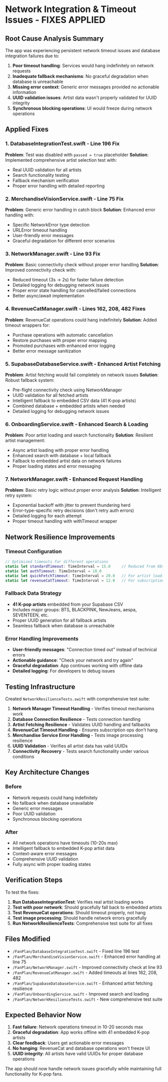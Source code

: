 # Network Integration & Timeout Issues - FIXES APPLIED

## Root Cause Analysis Summary

The app was experiencing persistent network timeout issues and database integration failures due to:

1. **Poor timeout handling**: Services would hang indefinitely on network requests
2. **Inadequate fallback mechanisms**: No graceful degradation when database is unreachable  
3. **Missing error context**: Generic error messages provided no actionable information
4. **UUID validation issues**: Artist data wasn't properly validated for UUID integrity
5. **Synchronous blocking operations**: UI would freeze during network operations

## Applied Fixes

### 1. DatabaseIntegrationTest.swift - Line 196 Fix

**Problem**: Test was disabled with `passed = true` placeholder
**Solution**: Implemented comprehensive artist selection test with:
- Real UUID validation for all artists
- Search functionality testing 
- Fallback mechanism verification
- Proper error handling with detailed reporting

### 2. MerchandiseVisionService.swift - Line 75 Fix

**Problem**: Generic error handling in catch block
**Solution**: Enhanced error handling with:
- Specific NetworkError type detection
- URLError timeout handling
- User-friendly error messages
- Graceful degradation for different error scenarios

### 3. NetworkManager.swift - Line 93 Fix

**Problem**: Basic connectivity check without proper error handling
**Solution**: Improved connectivity check with:
- Reduced timeout (3s → 2s) for faster failure detection
- Detailed logging for debugging network issues
- Proper error state handling for cancelled/failed connections
- Better async/await implementation

### 4. RevenueCatManager.swift - Lines 162, 208, 482 Fixes

**Problem**: RevenueCat operations could hang indefinitely
**Solution**: Added timeout wrappers for:
- Purchase operations with automatic cancellation
- Restore purchases with proper error mapping
- Promoted purchases with enhanced error logging
- Better error message sanitization

### 5. SupabaseDatabaseService.swift - Enhanced Artist Fetching

**Problem**: Artist fetching would fail completely on network issues
**Solution**: Robust fallback system:
- Pre-flight connectivity check using NetworkManager
- UUID validation for all fetched artists
- Intelligent fallback to embedded CSV data (41 K-pop artists)
- Combined database + embedded artists when needed
- Detailed logging for debugging network issues

### 6. OnboardingService.swift - Enhanced Search & Loading

**Problem**: Poor artist loading and search functionality
**Solution**: Resilient artist management:
- Async artist loading with proper error handling
- Enhanced search with database + local fallback
- Fallback to embedded artist data on network failures
- Proper loading states and error messaging

### 7. NetworkManager.swift - Enhanced Request Handling

**Problem**: Basic retry logic without proper error analysis
**Solution**: Intelligent retry system:
- Exponential backoff with jitter to prevent thundering herd
- Error-type-specific retry decisions (don't retry auth errors)
- Detailed logging for each attempt
- Proper timeout handling with withTimeout wrapper

## Network Resilience Improvements

### Timeout Configuration
```swift
// Optimized timeouts for different operations
static let standardTimeout: TimeInterval = 15.0     // Reduced from 60s
static let authTimeout: TimeInterval = 10.0
static let quickFetchTimeout: TimeInterval = 20.0   // For artist loading  
static let revenueCatTimeout: TimeInterval = 12.0   // For subscription ops
```

### Fallback Data Strategy
- **41 K-pop artists** embedded from your Supabase CSV
- Includes major groups: BTS, BLACKPINK, NewJeans, aespa, SEVENTEEN, etc.
- Proper UUID generation for all fallback artists
- Seamless fallback when database is unreachable

### Error Handling Improvements
- **User-friendly messages**: "Connection timed out" instead of technical errors
- **Actionable guidance**: "Check your network and try again"
- **Graceful degradation**: App continues working with offline data
- **Detailed logging**: For developers to debug issues

## Testing Infrastructure

Created `NetworkResilienceTests.swift` with comprehensive test suite:

1. **Network Manager Timeout Handling** - Verifies timeout mechanisms work
2. **Database Connection Resilience** - Tests connection handling
3. **Artist Fetching Resilience** - Validates UUID handling and fallbacks
4. **RevenueCat Timeout Handling** - Ensures subscription ops don't hang
5. **Merchandise Service Error Handling** - Tests image processing resilience
6. **UUID Validation** - Verifies all artist data has valid UUIDs
7. **Connectivity Recovery** - Tests search functionality under various conditions

## Key Architecture Changes

### Before
- Network requests could hang indefinitely
- No fallback when database unavailable
- Generic error messages
- Poor UUID validation
- Synchronous blocking operations

### After  
- All network operations have timeouts (10-20s max)
- Intelligent fallback to embedded K-pop artist data
- Context-aware error messages
- Comprehensive UUID validation
- Fully async with proper loading states

## Verification Steps

To test the fixes:

1. **Run DatabaseIntegrationTest**: Verifies real artist loading works
2. **Test with poor network**: Should gracefully fall back to embedded artists
3. **Test RevenueCat operations**: Should timeout properly, not hang
4. **Test image processing**: Should handle network errors gracefully
5. **Run NetworkResilienceTests**: Comprehensive test suite for all fixes

## Files Modified

- `/FanPlan/DatabaseIntegrationTest.swift` - Fixed line 196 test
- `/FanPlan/MerchandiseVisionService.swift` - Enhanced error handling at line 75  
- `/FanPlan/NetworkManager.swift` - Improved connectivity check at line 93
- `/FanPlan/RevenueCatManager.swift` - Added timeouts at lines 162, 208, 482
- `/FanPlan/SupabaseDatabaseService.swift` - Enhanced artist fetching resilience
- `/FanPlan/OnboardingService.swift` - Improved search and loading
- `/FanPlan/NetworkResilienceTests.swift` - New comprehensive test suite

## Expected Behavior Now

1. **Fast failure**: Network operations timeout in 10-20 seconds max
2. **Graceful degradation**: App works offline with 41 embedded K-pop artists
3. **Clear feedback**: Users get actionable error messages
4. **No hanging**: RevenueCat and database operations won't freeze UI
5. **UUID integrity**: All artists have valid UUIDs for proper database operations

The app should now handle network issues gracefully while maintaining full functionality for K-pop fans.